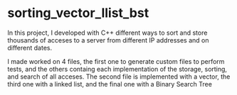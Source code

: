 # sorting_vector_llist_bst
In this project, I developed with C++ different ways to sort and store thousands of acceses to a server from different IP addresses and on different dates.

I made worked on 4 files, the first one to generate custom files to perform tests, and the others containg each implementation of the storage, sorting, and search of all acceses. The second file is implemented with a vector, the third one with a linked list, and the final one with a Binary Search Tree
